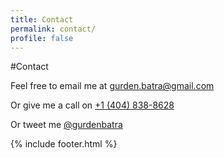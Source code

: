 ```yaml
---
title: Contact
permalink: contact/
profile: false
---
```

#Contact


Feel free to email me at <a href="mailto:gurden.batra@gmail.com" target="_top" title="Compose an email to me">gurden.batra@gmail.com</a>

Or give me a call on <a href="tel://1-404-838-8628">+1 (404) 838-8628</a>

Or tweet me <a href="https://twitter.com/gurdenbatra" target="_blank" title="My Twitter">@gurdenbatra</a>



{% include footer.html %}